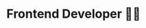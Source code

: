  # Frontend Developer 🤟🏻

<div class="readme_wrap>
안녕하세요. 어떠한 결과에 따르는 과정을 중요시하는 Vue 개발자 김동원 입니다.
 
</div>


 <style>
.readme_wrap {
  border:1px solid white;
}

   
 </style>
